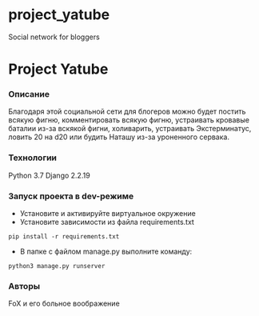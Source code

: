 # project_yatube
Social network for bloggers

# Project Yatube
### Описание
Благодаря этой социальной сети для блогеров можно будет постить всякую фигню,
 комментировать всякую фигню, устраивать кровавые баталии из-за вскякой фигни,
  холиварить, устраивать Экстерминатус, ловить 20 на d20 или будить Наташу
   из-за уроненного сервака.
### Технологии
Python 3.7
Django 2.2.19
### Запуск проекта в dev-режиме
- Установите и активируйте виртуальное окружение
- Установите зависимости из файла requirements.txt
```
pip install -r requirements.txt
``` 
- В папке с файлом manage.py выполните команду:
```
python3 manage.py runserver
```
### Авторы
FoX и его больное воображение